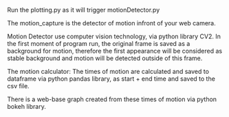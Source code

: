 Run the plotting.py as it will trigger motionDetector.py

The motion_capture is the detector of motion infront of your web camera. 

Motion Detector use computer vision technology, via python library CV2. 
In the first moment of program run, the original frame is saved as a background for motion, therefore the first appearance will be considered as stable background and motion will be detected outside of this frame. 

The motion calculator: The times of motion are calculated and saved to dataframe via python pandas library, as start + end time and saved to the csv file. 

There is a web-base graph created from these times of motion via python bokeh library.
